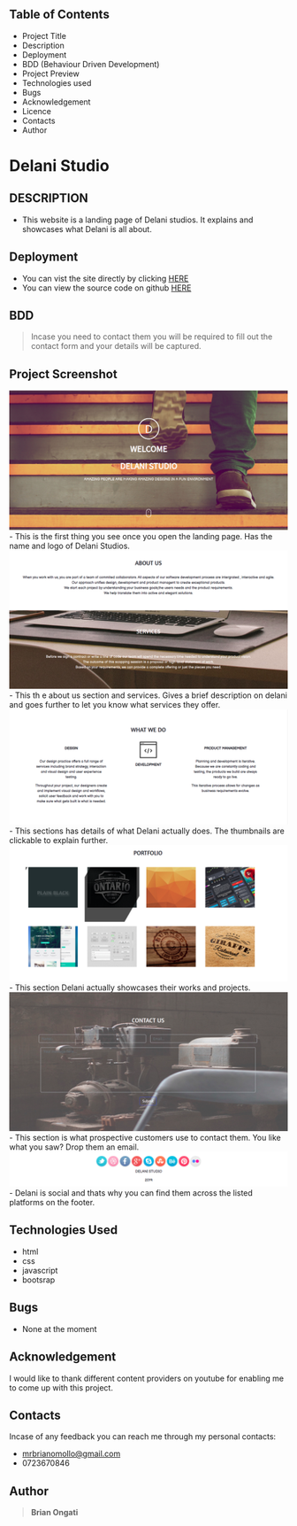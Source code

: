 ## Table of Contents

- Project Title
- Description
- Deployment
- BDD (Behaviour Driven Development)
- Project Preview
- Technologies used
- Bugs
- Acknowledgement
- Licence
- Contacts
- Author

# Delani Studio

## DESCRIPTION

- This website is a landing page of Delani studios. It explains and showcases what Delani is all about.

## Deployment

- You can vist the site directly by clicking [HERE]()
- You can view the source code on github [HERE](https://github.com/mrbrianomollo/delani-studio)

## BDD

> Incase you need to contact them you will be required to  fill out the contact form and your details will be captured.

## Project Screenshot

<img src="img/screenshots/landing page.png">
- This is the first thing you see once you open the landing page. Has the name and logo of Delani Studios.
<img src="img/screenshots/about-us.png">
- This th e about us section and services. Gives a brief description on delani and goes further to let you know what services they offer.
<img src="img/screenshots/what we do.png">
- This sections has details of what Delani actually does. The thumbnails are clickable to explain further.
<img src="img/screenshots/portfolio.png">
- This section Delani actually showcases their works and projects.
<img src="img/screenshots/contact us.png">
- This section is what prospective customers use to contact them. You like what you saw? Drop them an email.
<img src="img/screenshots/footer.png">
- Delani is social and thats why you can find them across the listed platforms on the footer.

## Technologies Used

- html
- css
- javascript
- bootsrap

## Bugs

- None at the moment

## Acknowledgement

I would like to thank different content providers on youtube for enabling me to come up with this project.


## Contacts

Incase of any feedback you can reach me through my personal contacts:

- mrbrianomollo@gmail.com
- 0723670846

## Author

> **Brian Ongati**

